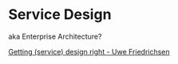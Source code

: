 # Service Design

aka Enterprise Architecture?

[Getting (service) design right - Uwe Friedrichsen](https://speakerdeck.com/ufried/getting-service-design-right)